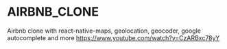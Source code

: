 # AIRBNB_CLONE
Airbnb clone with react-native-maps, geolocation, geocoder, google autocomplete and more
https://www.youtube.com/watch?v=CzARBxc78yY
